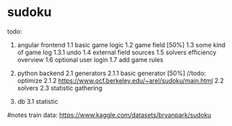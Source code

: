 # sudoku

todo:
1. angular frontend
1.1 basic game logic
1.2 game field [50%]
1.3 some kind of game log
1.3.1 undo
1.4 external field sources
1.5 solvers efficiency overview
1.6 optional user login
1.7 add game rules

2. python backend
2.1 generators
2.1.1 basic generator [50%] //todo: optimize
2.1.2 https://www.ocf.berkeley.edu/~arel/sudoku/main.html
2.2 solvers
2.3 statistic gathering

3. db
3.1 statistic

#notes
train data: https://www.kaggle.com/datasets/bryanpark/sudoku